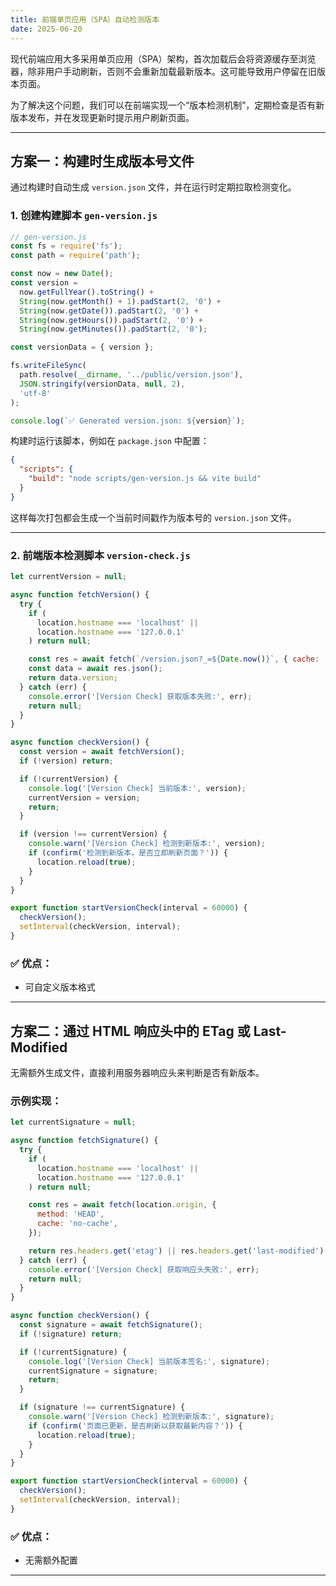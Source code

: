 ```yaml
---
title: 前端单页应用（SPA）自动检测版本
date: 2025-06-20
---
```


现代前端应用大多采用单页应用（SPA）架构，首次加载后会将资源缓存至浏览器，除非用户手动刷新，否则不会重新加载最新版本。这可能导致用户停留在旧版本页面。

为了解决这个问题，我们可以在前端实现一个“版本检测机制”，定期检查是否有新版本发布，并在发现更新时提示用户刷新页面。

---

## 方案一：构建时生成版本号文件

通过构建时自动生成 `version.json` 文件，并在运行时定期拉取检测变化。

### 1. 创建构建脚本 `gen-version.js`

```js
// gen-version.js
const fs = require('fs');
const path = require('path');

const now = new Date();
const version =
  now.getFullYear().toString() +
  String(now.getMonth() + 1).padStart(2, '0') +
  String(now.getDate()).padStart(2, '0') +
  String(now.getHours()).padStart(2, '0') +
  String(now.getMinutes()).padStart(2, '0');

const versionData = { version };

fs.writeFileSync(
  path.resolve(__dirname, '../public/version.json'),
  JSON.stringify(versionData, null, 2),
  'utf-8'
);

console.log(`✅ Generated version.json: ${version}`);
```

构建时运行该脚本，例如在 `package.json` 中配置：

```json
{
  "scripts": {
    "build": "node scripts/gen-version.js && vite build"
  }
}
```

这样每次打包都会生成一个当前时间戳作为版本号的 `version.json` 文件。

---

### 2. 前端版本检测脚本 `version-check.js`

```js
let currentVersion = null;

async function fetchVersion() {
  try {
    if (
      location.hostname === 'localhost' ||
      location.hostname === '127.0.0.1'
    ) return null;

    const res = await fetch(`/version.json?_=${Date.now()}`, { cache: 'no-store' });
    const data = await res.json();
    return data.version;
  } catch (err) {
    console.error('[Version Check] 获取版本失败:', err);
    return null;
  }
}

async function checkVersion() {
  const version = await fetchVersion();
  if (!version) return;

  if (!currentVersion) {
    console.log('[Version Check] 当前版本:', version);
    currentVersion = version;
    return;
  }

  if (version !== currentVersion) {
    console.warn('[Version Check] 检测到新版本:', version);
    if (confirm('检测到新版本，是否立即刷新页面？')) {
      location.reload(true);
    }
  }
}

export function startVersionCheck(interval = 60000) {
  checkVersion();
  setInterval(checkVersion, interval);
}
```

### ✅ 优点：

* 可自定义版本格式

---

## 方案二：通过 HTML 响应头中的 ETag 或 Last-Modified

无需额外生成文件，直接利用服务器响应头来判断是否有新版本。

### 示例实现：

```js
let currentSignature = null;

async function fetchSignature() {
  try {
    if (
      location.hostname === 'localhost' ||
      location.hostname === '127.0.0.1'
    ) return null;

    const res = await fetch(location.origin, {
      method: 'HEAD',
      cache: 'no-cache',
    });

    return res.headers.get('etag') || res.headers.get('last-modified');
  } catch (err) {
    console.error('[Version Check] 获取响应头失败:', err);
    return null;
  }
}

async function checkVersion() {
  const signature = await fetchSignature();
  if (!signature) return;

  if (!currentSignature) {
    console.log('[Version Check] 当前版本签名:', signature);
    currentSignature = signature;
    return;
  }

  if (signature !== currentSignature) {
    console.warn('[Version Check] 检测到新版本:', signature);
    if (confirm('页面已更新，是否刷新以获取最新内容？')) {
      location.reload(true);
    }
  }
}

export function startVersionCheck(interval = 60000) {
  checkVersion();
  setInterval(checkVersion, interval);
}
```

### ✅ 优点：

* 无需额外配置

---

